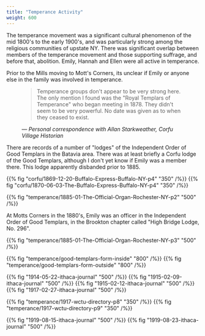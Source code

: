 ```yaml
---
title: "Temperance Activity"
weight: 600
---
```


The temperance movement was a significant cultural phenomenon of the mid 1800's to the early 1900's, and was particularly strong among the religious communities of upstate NY. There was significant overlap between members of the temperance movement and those supporting suffrage, and before that, abolition. Emily, Hannah and Ellen were all active in temperance.

<!--more-->

Prior to the Mills moving to Mott's Corners, its unclear if Emily or anyone else in the family was involved in temperance.

<figure class="quote-only">
<blockquote>
Temperance groups don't appear to be very strong here. The only mention I found was the "Royal Templars of Temperance" who began meeting in 1878. They didn't seem to be very powerful. No date was given as to when they ceased to exist.
</blockquote>
<figcaption>
— <cite>Personal correspondence with Allan Starkweather, Corfu Village Historian</cite>
</figcaption>
</figure>

There are records of a number of "lodges" of the Independent Order of Good Templars in the Batavia area. There was at least briefly a Corfu lodge of the Good Templars, although I don't yet know if Emily was a member there. This lodge apparently disbanded prior to 1885. 

<div class="cols">
{{% fig "corfu/1869-12-20-Buffalo-Express-Buffalo-NY-p4" "350" /%}}
{{% fig "corfu/1870-06-03-The-Buffalo-Express-Buffalo-NY-p4" "350" /%}}
</div> 
 
{{% fig "temperance/1885-01-The-Official-Organ-Rochester-NY-p2" "500" /%}}

At Motts Corners in the 1880's, Emily was an officer in the Independent Order of Good Templars, in the Brookton chapter called "High Bridge Lodge, No. 296".

{{% fig "temperance/1885-01-The-Official-Organ-Rochester-NY-p3" "500" /%}}

{{% fig "temperance/good-templars-form-inside" "800" /%}}
{{% fig "temperance/good-templars-form-outside" "800" /%}}

{{% fig "1914-05-22-ithaca-journal" "500" /%}}
{{% fig "1915-02-09-ithaca-journal" "500" /%}}
{{% fig "1915-02-12-ithaca-journal" "500" /%}}
{{% fig "1917-02-27-ithaca-journal" "500" /%}}

<div class="cols">
    {{% fig "temperance/1917-wctu-directory-p8" "350" /%}}
    {{% fig "temperance/1917-wctu-directory-p9" "350" /%}}
</div>

{{% fig "1919-08-15-ithaca-journal" "500" /%}}
{{% fig "1919-08-23-ithaca-journal" "500" /%}}
